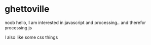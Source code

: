 ghettoville
===========

noob
hello, I am interested in javascript and processing.. and therefor processing.js

I also like some css things
